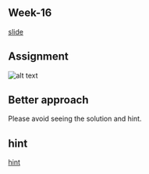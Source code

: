 ## Week-16
[slide](https://www.canva.com/design/DAGWfh7FkYs/atPF0eKRrFcVvxIWs1R3Sw/edit)


## Assignment
![alt text](<Screenshot 2024-11-22 at 9.01.43 PM.png>)

## Better approach
Please avoid seeing the solution and hint.


## hint
[hint](https://gist.github.com/hkirat/3fb9f4ca4b248c430ae21ff9a2958e1f)